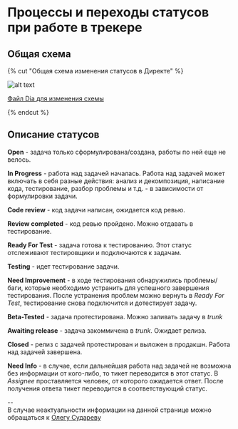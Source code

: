# Процессы и переходы статусов при работе в трекере

## Общая схема

{% cut "Общая схема изменения статусов в Директе" %}

![alt text](https://jing.yandex-team.ru/files/sudar/28-10-21__15-37-11.png "Схема статусов")

[Файл Dia для изменения схемы](https://disk.yandex.ru/d/CVrlULJE63Ukew)

{% endcut %}

## Описание статусов

**Open** - задача только сформулирована/создана, работы по ней еще не велось.
<br>

**In Progress** - работа над задачей началась. Работа над задачей может включать в себя разные действия: анализ и декомпозиция, написание кода, тестирование, разбор проблемы и т.д. - в зависимости от формулировки задачи.
<br>

**Code review** - код задачи написан, ожидается код ревью.
<br>

**Review completed** - код ревью пройдено. Можно отдавать в тестирование.
<br>

**Ready For Test** - задача готова к тестированию. Этот статус отслеживают тестировщики и подключаются к задачам.
<br>

**Testing** - идет тестирование задачи.
<br>

**Need Improvement** - в ходе тестирования обнаружились проблемы/баги, которые необходимо устранить для успешного завершения тестирования. После устранения проблем можно вернуть в *Ready For Test*, тестирование снова подключится и дотестирует задачу.
<br>

**Beta-Tested** - задача протестирована. Можно заливать задачу в *trunk*
<br>

**Awaiting release** - задача закоммичена в *trunk*. Ожидает релиза.
<br>

**Closed** - релиз с задачей протестирован и выложен в продакшн. Работа над задачей завершена.
<br>

**Need Info** - в случае, если дальнейшая работа над задачей не возможна без информации от кого-либо, то тикет переводится в этот статус. В *Assignee* проставляется человек, от которого ожидается ответ. После получения ответа тикет переводится в соответствующий статус.
<br>

--
<br>
В случае неактуальности информации на данной странице можно обращаться к [Олегу Судареву](https://staff.yandex-team.ru/sudar)
